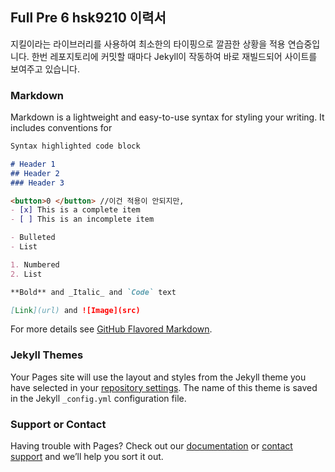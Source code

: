 ## Full Pre 6 hsk9210 이력서


지킬이라는 라이브러리를 사용하여 최소한의 타이핑으로 깔끔한 상황을 적용 연습중입니다.
한번 레포지토리에 커밋할 때마다 Jekyll이 작동하여 바로 재빌드되어 사이트를 보여주고 있습니다.


<!--
You can use the [editor on GitHub](https://github.com/hsk9210/hsk9210.github.io/edit/master/README.md) to maintain and preview the content for your website in Markdown files.
Whenever you commit to this repository, GitHub Pages will run [Jekyll](https://jekyllrb.com/) to rebuild the pages in your site, from the content in your Markdown files.
-->

### Markdown

Markdown is a lightweight and easy-to-use syntax for styling your writing. It includes conventions for

```markdown
Syntax highlighted code block

# Header 1
## Header 2
### Header 3

<button>0 </button> //이건 적용이 안되지만,
- [x] This is a complete item
- [ ] This is an incomplete item

- Bulleted
- List

1. Numbered
2. List

**Bold** and _Italic_ and `Code` text

[Link](url) and ![Image](src)
```

For more details see [GitHub Flavored Markdown](https://guides.github.com/features/mastering-markdown/).

### Jekyll Themes

Your Pages site will use the layout and styles from the Jekyll theme you have selected in your [repository settings](https://github.com/hsk9210/hsk9210.github.io/settings). The name of this theme is saved in the Jekyll `_config.yml` configuration file.

### Support or Contact

Having trouble with Pages? Check out our [documentation](https://help.github.com/categories/github-pages-basics/) or [contact support](https://github.com/contact) and we’ll help you sort it out.
